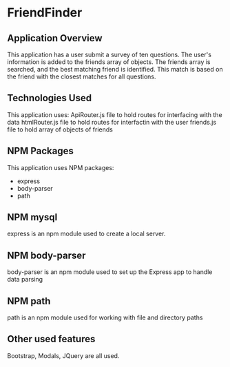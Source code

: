# FriendFinder

## Application Overview

This application has a user submit a survey of ten questions. The user's information is added to the friends array of objects. 
The friends array is searched, and the best matching friend is identified. This match is based on the friend with the closest matches for all questions. 

## Technologies Used
This application uses:
ApiRouter.js file to hold routes for interfacing with the data
htmlRouter.js file to hold routes for interfactin with the user
friends.js file to hold array of objects of friends

## NPM Packages
This application uses NPM packages:
* express
* body-parser
* path 

## NPM mysql

express is an npm module used to create a local server.

## NPM body-parser

body-parser is an npm module used to set up the Express app to handle data parsing

## NPM path

path is an npm module used for working with file and directory paths

## Other used features
Bootstrap, Modals, JQuery are all used. 

